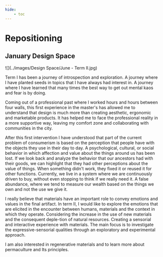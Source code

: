 ```yaml
---
hide:
    - toc
---
```


# **Repositioning**
## January Design Space 
![](../images/Design Space/June - Term II.jpg)

Term I has been a journey of introspection and exploration. A journey where I have planted seeds in topics that I have always had interest in. A journey where I have learned that many times the best way to get out mental kaos and fear is by doing.

Coming out of a professional past where I worked hours and hours between four walls, this first experience in the master's has allowed me to understand that design is much more than creating aesthetic, ergonomic and marketable products. It has helped me to face the professional reality in a more supportive way, leaving my comfort zone and collaborating with communities in the city. 

After this first intervention I have understood that part of the current problem of consumerism is based on the perception that people have with the objects they use in their day to day. A psychological, cultural, or social behavior in which affection and value about the things around us has been lost. If we look back and analyze the behavior that our ancestors had with their goods, we can highlight that they had other perceptions about the value of things.  When something didn't work, they fixed it or reused it for other functions. Currently, we live in a system where we are continuously driven to buy, without even stopping to think if we really need it. A false abundance, where we tend to measure our wealth based on the things we own and not the use we give it. 

I really believe that materials have an important role to convey emotions and values in the final artifact. In term II, I would like to explore the emotions that are elicited in the encounter between humans, materials and the context in which they operate. Considering the increase in the use of new materials and the consequent deple-tion of natural resources. Creating a sensorial and interactive experience with materials. The main focus is to investigate the expressive-sensorial qualities through an exploratory and experimental approach.  

I am also interested in regenerative materials and to learn more about permaculture and Its principles. 
